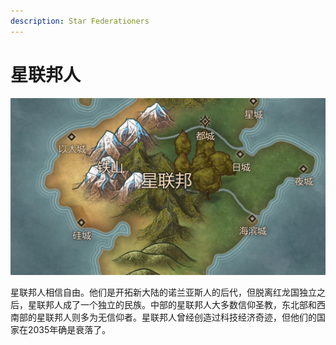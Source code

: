```yaml
---
description: Star Federationers
---
```


# 星联邦人

![&#x661F;&#x8054;&#x90A6;](../../.gitbook/assets/xing-lian-bang-.jpg)

星联邦人相信自由。他们是开拓新大陆的诺兰亚斯人的后代，但脱离红龙国独立之后，星联邦人成了一个独立的民族。中部的星联邦人大多数信仰圣教，东北部和西南部的星联邦人则多为无信仰者。星联邦人曾经创造过科技经济奇迹，但他们的国家在2035年确是衰落了。

